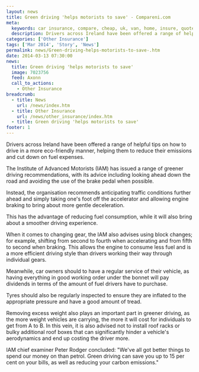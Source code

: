 ```yaml
---
layout: news
title: Green driving 'helps motorists to save' - Compareni.com
meta:
  keywords: car insurance, compare, cheap, uk, van, home, insure, quotes, online, comparison, bike, loans, life
  description: Drivers across Ireland have been offered a range of helpful tips on how to drive in a more eco-friendly manner, helping them to reduce their emissions and cut down on fuel expenses
categories: ['Other Insurance']
tags: ['Mar 2014', 'Story', 'News']
permalink: news/Green-driving-helps-motorists-to-save-.htm
date: 2014-03-13 07:30:00
news:
  title: Green driving 'helps motorists to save'
  image: 7023756
  feed: Axonn
  call_to_actions:
    - Other Insurance
breadcrumb:
  - title: News
    url: /news/index.htm
  - title: Other Insurance
    url: /news/other_insurance/index.htm
  - title: Green driving 'helps motorists to save'
footer: 1
---
```


Drivers across Ireland have been offered a range of helpful tips on how to drive in a more eco-friendly manner, helping them to reduce their emissions and cut down on fuel expenses.

The Institute of Advanced Motorists (IAM) has issued a range of greener driving recommendations, with its advice including looking ahead down the road and avoiding the use of the brake pedal when possible.

Instead, the organisation recommends anticipating traffic conditions further ahead and simply taking one&#39;s foot off the accelerator and allowing engine braking to bring about more gentle deceleration.

This has the advantage of reducing fuel consumption, while it will also bring about a smoother driving experience.

When it comes to changing gear, the IAM also advises using block changes; for example, shifting from second to fourth when accelerating and from fifth to second when braking. This allows the engine to consume less fuel and is a more efficient driving style than drivers working their way through individual gears.

Meanwhile, car owners should to have a regular service of their vehicle, as having everything in good working order under the bonnet will pay dividends in terms of the amount of fuel drivers have to purchase.

Tyres should also be regularly inspected to ensure they are inflated to the appropriate pressure and have a good amount of tread.

Removing excess weight also plays an important part in greener driving, as the more weight vehicles are carrying, the more it will cost for individuals to get from A to B. In this vein, it is also advised not to install roof racks or bulky additional roof boxes that can significantly hinder a vehicle&#39;s aerodynamics and end up costing the driver more.

IAM chief examiner Peter Rodger concluded: &quot;We&#39;ve all got better things to spend our money on than petrol. Green driving can save you up to 15 per cent on your bills, as well as reducing your carbon emissions.&quot;
